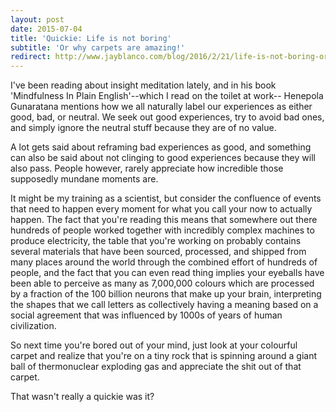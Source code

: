 ```yaml
---
layout: post
date: 2015-07-04
title: 'Quickie: Life is not boring'
subtitle: 'Or why carpets are amazing!'
redirect: http://www.jayblanco.com/blog/2016/2/21/life-is-not-boring-or-why-carpets-are-amazing
---
```


I've been reading about insight meditation lately, and in his book 'Mindfulness In Plain English'--which I read on the toilet at work-- Henepola Gunaratana mentions how we all naturally label our experiences as either good, bad, or neutral. We seek out good experiences, try to avoid bad ones, and simply ignore the neutral stuff because they are of no value.

A lot gets said about reframing bad experiences as good, and something can also be said about not clinging to good experiences because they will also pass. People however, rarely appreciate how incredible those supposedly mundane moments are.

It might be my training as a scientist, but consider the confluence of events that need to happen every moment for what you call your now to actually happen. The fact that you're reading this means that somewhere out there hundreds of people worked together with incredibly complex machines to produce electricity, the table that you're working on probably contains several materials that have been sourced, processed, and shipped from many places around the world through the combined effort of hundreds of people, and the fact that you can even read thing implies your eyeballs have been able to perceive as many as 7,000,000 colours which are processed by a fraction of the 100 billion neurons that make up your brain, interpreting the shapes that we call letters as collectively having a meaning based on a social agreement that was influenced by 1000s of years of human civilization.

So next time you're bored out of your mind, just look at your colourful carpet and realize that you're on a tiny rock that is spinning around a giant ball of thermonuclear exploding gas and appreciate the shit out of that carpet.

That wasn't really a quickie was it?
